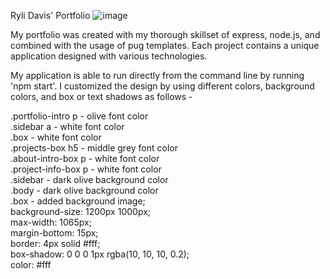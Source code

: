 Ryli Davis' Portfolio
![image](https://user-images.githubusercontent.com/86996817/177975083-09f0608a-9a5d-44fd-9e72-58c20aff59ec.png)

My portfolio was created with my thorough skillset of express, node.js, and combined with the usage of pug templates. Each project contains a unique application designed with various technologies.

My application is able to run directly from the command line by running 'npm start'. I customized the design by using different colors, background colors, and box or text shadows as follows -

.portfolio-intro p - olive font color <br>
.sidebar a - white font color <br>
.box - white font color <br>
.projects-box h5 - middle grey font color <br>
.about-intro-box p - white font color <br>
.project-info-box p - white font color <br>
.sidebar - dark olive background color <br>
.body - dark olive background color <br>
.box - added background image; <br>
background-size: 1200px 1000px; <br>
max-width: 1065px; <br>
margin-bottom: 15px; <br>
border: 4px solid #fff; <br>
box-shadow: 0 0 0 1px rgba(10, 10, 10, 0.2); <br>
color: #fff

